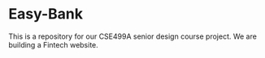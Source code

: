 # Easy-Bank
This is a repository for our CSE499A senior design course project. We are building a Fintech website.
